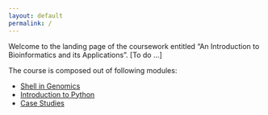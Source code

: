 ```yaml
---
layout: default
permalink: /
---
```

  Welcome to the landing page of the coursework entitled “An Introduction to Bioinformatics and its Applications”. [To do ...]

The course is composed out of following modules:
- [Shell in Genomics](./shell/)
- [Introduction to Python](./python)
- [Case Studies](./study/)

